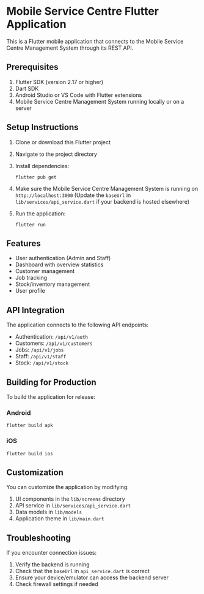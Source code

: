 # Mobile Service Centre Flutter Application

This is a Flutter mobile application that connects to the Mobile Service Centre Management System through its REST API.

## Prerequisites

1. Flutter SDK (version 2.17 or higher)
2. Dart SDK
3. Android Studio or VS Code with Flutter extensions
4. Mobile Service Centre Management System running locally or on a server

## Setup Instructions

1. Clone or download this Flutter project
2. Navigate to the project directory
3. Install dependencies:
   ```
   flutter pub get
   ```

4. Make sure the Mobile Service Centre Management System is running on `http://localhost:3000`
   (Update the `baseUrl` in `lib/services/api_service.dart` if your backend is hosted elsewhere)

5. Run the application:
   ```
   flutter run
   ```

## Features

- User authentication (Admin and Staff)
- Dashboard with overview statistics
- Customer management
- Job tracking
- Stock/inventory management
- User profile

## API Integration

The application connects to the following API endpoints:

- Authentication: `/api/v1/auth`
- Customers: `/api/v1/customers`
- Jobs: `/api/v1/jobs`
- Staff: `/api/v1/staff`
- Stock: `/api/v1/stock`

## Building for Production

To build the application for release:

### Android
```
flutter build apk
```

### iOS
```
flutter build ios
```

## Customization

You can customize the application by modifying:

1. UI components in the `lib/screens` directory
2. API service in `lib/services/api_service.dart`
3. Data models in `lib/models`
4. Application theme in `lib/main.dart`

## Troubleshooting

If you encounter connection issues:

1. Verify the backend is running
2. Check that the `baseUrl` in `api_service.dart` is correct
3. Ensure your device/emulator can access the backend server
4. Check firewall settings if needed